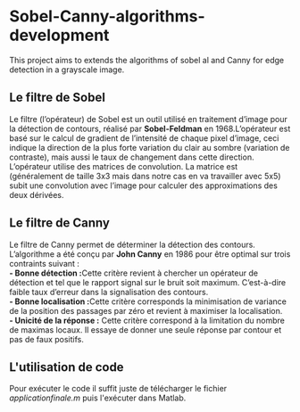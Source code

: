 # Sobel-Canny-algorithms-development
This project aims to extends the algorithms of sobel al and Canny for edge detection in a grayscale image. 
<h2>Le filtre de Sobel</h2>
Le filtre (l’opérateur) de Sobel est un outil utilisé en traitement d’image pour la détection de contours, réalisé par <b>Sobel-Feldman</b> en 1968.L’opérateur est basé sur le calcul de gradient de l’intensité de chaque pixel d’image, ceci indique la direction de la plus forte variation du clair au sombre (variation de contraste), mais aussi le taux de changement dans cette direction.<br>
L’opérateur utilise des matrices de convolution. La matrice est (généralement de taille 3x3 mais dans notre cas en va travailler avec 5x5) subit une convolution avec l’image pour calculer des approximations des deux dérivées.

<h2>Le filtre de Canny</h2>
Le filtre de Canny permet de déterminer la détection des contours. L’algorithme a été conçu par <b>John Canny</b> en 1986 pour être optimal sur trois contraints suivant :<br>
<b>- Bonne détection :</b>Cette critère revient à chercher un opérateur de détection et tel que le rapport signal sur le bruit soit maximum. C’est-à-dire faible taux d’erreur dans la signalisation des contours.<br>
<b>- Bonne localisation :</b>Cette critère corresponds la minimisation de variance de la position des passages par zéro et revient à maximiser la localisation.<br>
<b> - Unicité de la réponse :</b> Cette critère correspond à la limitation du nombre de maximas locaux. Il essaye de donner une seule réponse par contour et pas de faux positifs.

<h2>L'utilisation de code</h2>
Pour exécuter le code il suffit juste de télécharger le fichier <i>applicationfinale.m</i> puis l'exécuter dans Matlab. 
